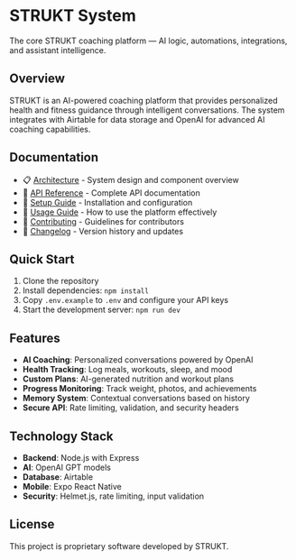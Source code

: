 # STRUKT System

The core STRUKT coaching platform — AI logic, automations, integrations, and assistant intelligence.

## Overview

STRUKT is an AI-powered coaching platform that provides personalized health and fitness guidance through intelligent conversations. The system integrates with Airtable for data storage and OpenAI for advanced AI coaching capabilities.

## Documentation

- 📋 [Architecture](docs/ARCHITECTURE.md) - System design and component overview
- 🔧 [API Reference](docs/API_REFERENCE.md) - Complete API documentation
- 🚀 [Setup Guide](docs/SETUP_GUIDE.md) - Installation and configuration
- 📖 [Usage Guide](docs/USAGE.md) - How to use the platform effectively
- 🤝 [Contributing](docs/CONTRIBUTING.md) - Guidelines for contributors
- 📝 [Changelog](docs/CHANGELOG.md) - Version history and updates

## Quick Start

1. Clone the repository
2. Install dependencies: `npm install`
3. Copy `.env.example` to `.env` and configure your API keys
4. Start the development server: `npm run dev`

## Features

- **AI Coaching**: Personalized conversations powered by OpenAI
- **Health Tracking**: Log meals, workouts, sleep, and mood
- **Custom Plans**: AI-generated nutrition and workout plans
- **Progress Monitoring**: Track weight, photos, and achievements
- **Memory System**: Contextual conversations based on history
- **Secure API**: Rate limiting, validation, and security headers

## Technology Stack

- **Backend**: Node.js with Express
- **AI**: OpenAI GPT models
- **Database**: Airtable
- **Mobile**: Expo React Native
- **Security**: Helmet.js, rate limiting, input validation

## License

This project is proprietary software developed by STRUKT.

